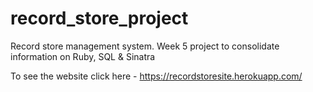 # record_store_project
Record store management system. Week 5 project to consolidate information on Ruby, SQL &amp; Sinatra

To see the website click here - https://recordstoresite.herokuapp.com/ 
